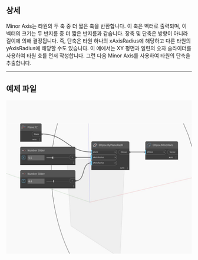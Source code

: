 ## 상세
Minor Axis는 타원의 두 축 중 더 짧은 축을 반환합니다. 이 축은 벡터로 출력되며, 이 벡터의 크기는 두 반지름 중 더 짧은 반지름과 같습니다. 장축 및 단축은 방향이 아니라 길이에 의해 결정됩니다. 즉, 단축은 타원 하나의 xAxisRadius에 해당하고 다른 타원의 yAxisRadius에 해당할 수도 있습니다. 이 예에서는 XY 평면과 일련의 숫자 슬라이더를 사용하여 타원 호를 먼저 작성합니다. 그런 다음 Minor Axis를 사용하여 타원의 단축을 추출합니다.
___
## 예제 파일

![MinorAxis](./Autodesk.DesignScript.Geometry.Ellipse.MinorAxis_img.jpg)

